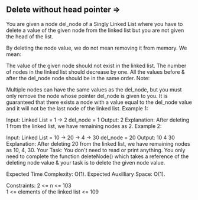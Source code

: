 Delete without head pointer  =>
---------------------------


You are given a node del_node of a Singly Linked List where you have to delete a value of the given node from the linked list but you are not given the head of the list.

By deleting the node value, we do not mean removing it from memory. We mean:

The value of the given node should not exist in the linked list.
The number of nodes in the linked list should decrease by one.
All the values before & after the del_node node should be in the same order.
Note:

Multiple nodes can have the same values as the del_node, but you must only remove the node whose pointer del_node is given to you.
It is guaranteed that there exists a node with a value equal to the del_node value and it will not be the last node of the linked list.
Example 1:

Input:
Linked List = 1 -> 2
del_node = 1
Output: 
2
Explanation: 
After deleting 1 from the linked list, 
we have remaining nodes as 2.
Example 2:

Input:
Linked List = 10 -> 20 -> 4 -> 30
del_node = 20
Output: 
10 4 30
Explanation: 
After deleting 20 from the linked list, 
we have remaining nodes as 10, 4, 30.
Your Task:
You don't need to read or print anything. You only need to complete the function deleteNode() which takes a reference of the deleting node value & your task is to delete the given node value.

Expected Time Complexity: O(1).
Expected Auxilliary Space: O(1).

Constraints:
2 <= n <= 103  
1 <= elements of the linked list <= 109

